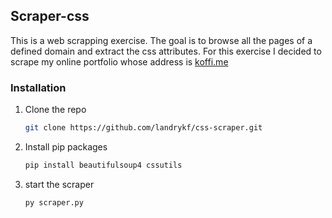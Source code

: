 ## Scraper-css 
This is a web scrapping exercise. The goal is to browse all the pages of a defined domain and extract the css attributes.
For this exercise I decided to scrape my online portfolio whose address is [koffi.me](https://koffi.me)


### Installation

1. Clone the repo
   ```sh
   git clone https://github.com/landrykf/css-scraper.git
   ```
2. Install pip packages
   ```sh
   pip install beautifulsoup4 cssutils
   ```
3. start the scraper
   ```sh
   py scraper.py
   ```

